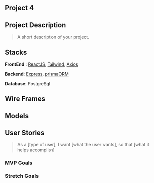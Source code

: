 

## Project 4

## Project Description 
> A short description of your project.

## Stacks

**FrontEnd** : [ReactJS](https://reactjs.org/), [Tailwind](https://tailwindcss.com/), [Axios](https://axios-http.com/docs/intro)

**Backend**:  [Express](https://expressjs.com/), [prismaORM](https://www.prisma.io/)

**Database**: PostgreSql
## Wire Frames


## Models


## User Stories
> As a [type of user], I want [what the user wants], so that [what it helps accomplish]

### MVP Goals


### Stretch Goals
